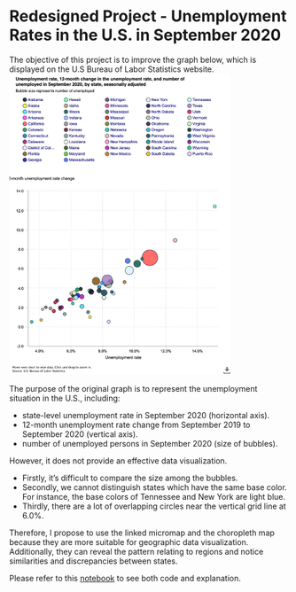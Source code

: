 # Redesigned Project - Unemployment Rates in the U.S. in September 2020

The objective of this project is to improve the graph below, which is displayed on the U.S Bureau of Labor Statistics website. 
<img src="https://github.com/uyenhnp/redesigned-projects1/blob/master/chart.png?raw=true" width="400">

The purpose of the original graph is to represent the unemployment situation in the U.S., including:
+ state-level unemployment rate in September 2020 (horizontal axis).
+ 12-month unemployment rate change from September 2019 to September 2020 (vertical axis).
+ number of unemployed persons in September 2020 (size of bubbles).

However, it does not provide an effective data visualization. 
+ Firstly, it’s difficult to compare the size among the bubbles.
+ Secondly, we cannot distinguish states which have the same base color. For instance, the base colors of Tennessee and New York are light blue.
+ Thirdly, there are a lot of overlapping circles near the vertical grid line at 6.0%.

Therefore, I propose to use the linked micromap and the choropleth map because they are more suitable for geographic data visualization. Additionally, they can reveal the pattern relating to regions and notice similarities and discrepancies between states.

Please refer to this [notebook](https://uyenhnp.github.io/projects/redesigned-projects.html) to see both code and explanation. 